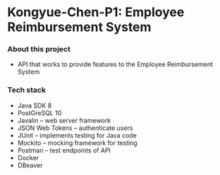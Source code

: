 # Kongyue-Chen-P1: Employee Reimbursement System


### About this project
* API that works to provide features to the Employee Reimbursement System

### Tech stack
* Java SDK 8 
* PostGreSQL 10
* Javalin – web server framework
* JSON Web Tokens – authenticate users
* JUnit – implements testing for Java code
* Mockito – mocking framework for testing
* Postman – test endpoints of API
* Docker 
* DBeaver 